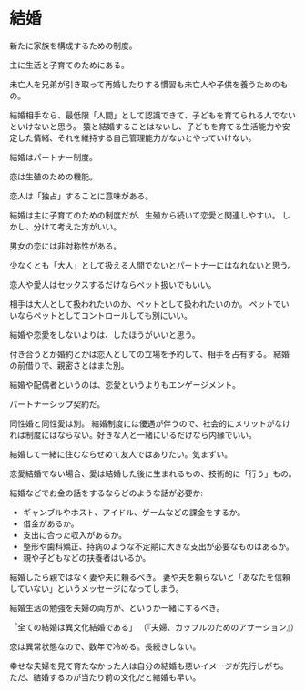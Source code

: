 # 結婚

新たに家族を構成するための制度。

主に生活と子育てのためにある。

未亡人を兄弟が引き取って再婚したりする慣習も未亡人や子供を養うためのもの。

結婚相手なら、最低限「人間」として認識できて、子どもを育てられる人でないといけないと思う。
猿と結婚することはないし、子どもを育てる生活能力や安定した情緒、それを維持する自己管理能力がないとやっていけない。

結婚はパートナー制度。

恋は生殖のための機能。

恋人は「独占」することに意味がある。

結婚は主に子育てのための制度だが、生殖から続いて恋愛と関連しやすい。
しかし、分けて考えた方がいい。

男女の恋には非対称性がある。

少なくとも「大人」として扱える人間でないとパートナーにはなれないと思う。

恋人や愛人はセックスするだけならペット扱いでもいい。

相手は大人として扱われたいのか、ペットとして扱われたいのか。
ペットでいいならペットとしてコントロールしても別にいい。

結婚や恋愛をしないよりは、したほうがいいと思う。

付き合うとか婚約とかは恋人としての立場を予約して、相手を占有する。
結婚の前借りで、親密さとはまた別。

結婚や配偶者というのは、恋愛というよりもエンゲージメント。

パートナーシップ契約だ。

同性婚と同性愛は別。
結婚制度には優遇が伴うので、社会的にメリットがなければ制度にはならない。好きな人と一緒にいるだけなら内縁でいい。

結婚して一緒に住むならせめて友人ではありたい。気まずい。

恋愛結婚でない場合、愛は結婚した後に生まれるもの、技術的に「行う」もの。

結婚などでお金の話をするならどのような話が必要か:

- ギャンブルやホスト、アイドル、ゲームなどの課金をするか。
- 借金があるか。
- 支出に合った収入があるか。
- 整形や歯科矯正、持病のような不定期に大きな支出が必要なものはあるか。
- 親や子どもなどの扶養者はいるか。

結婚したら親ではなく妻や夫に頼るべき。
妻や夫を頼らないと「あなたを信頼していない」というメッセージになってしまう。

結婚生活の勉強を夫婦の両方が、というか一緒にするべき。

「全ての結婚は異文化結婚である」
（『夫婦、カップルのためのアサーション』）

恋は異常状態なので、数年で冷める。長続きしない。

幸せな夫婦を見て育たなかった人は自分の結婚も悪いイメージが先行しがち。
ただ、結婚するのが当たり前の文化だと結婚も早い。
